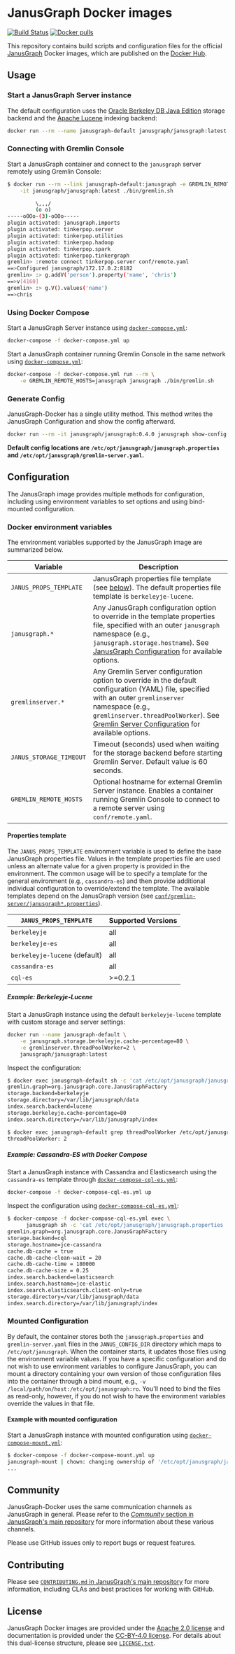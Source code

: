 # JanusGraph Docker images

[![Build Status][travis-img]][travis-url]
[![Docker pulls][docker-pulls-img]][docker-hub-url]

This repository contains build scripts and configuration files for the official
[JanusGraph][JG] Docker images, which are published on the [Docker Hub][docker-hub-url].

## Usage

### Start a JanusGraph Server instance

The default configuration uses the [Oracle Berkeley DB Java Edition][JG_BDB] storage backend
and the [Apache Lucene][JG_LUCENE] indexing backend:

```bash
docker run --rm --name janusgraph-default janusgraph/janusgraph:latest
```

### Connecting with Gremlin Console

Start a JanusGraph container and connect to the `janusgraph` server remotely
using Gremlin Console:

```bash
$ docker run --rm --link janusgraph-default:janusgraph -e GREMLIN_REMOTE_HOSTS=janusgraph \
    -it janusgraph/janusgraph:latest ./bin/gremlin.sh

         \,,,/
         (o o)
-----oOOo-(3)-oOOo-----
plugin activated: janusgraph.imports
plugin activated: tinkerpop.server
plugin activated: tinkerpop.utilities
plugin activated: tinkerpop.hadoop
plugin activated: tinkerpop.spark
plugin activated: tinkerpop.tinkergraph
gremlin> :remote connect tinkerpop.server conf/remote.yaml
==>Configured janusgraph/172.17.0.2:8182
gremlin> :> g.addV('person').property('name', 'chris')
==>v[4160]
gremlin> :> g.V().values('name')
==>chris
```

### Using Docker Compose

Start a JanusGraph Server instance using [`docker-compose.yml`](docker-compose.yml):

```bash
docker-compose -f docker-compose.yml up
```

Start a JanusGraph container running Gremlin Console in the same network using
[`docker-compose.yml`](docker-compose.yml):

```bash
docker-compose -f docker-compose.yml run --rm \
    -e GREMLIN_REMOTE_HOSTS=janusgraph janusgraph ./bin/gremlin.sh
```

### Generate Config

JanusGraph-Docker has a single utility method. This method writes the JanusGraph Configuration and show the config afterward.

```bash
docker run --rm -it janusgraph/janusgraph:0.4.0 janusgraph show-config
```

**Default config locations are `/etc/opt/janusgraph/janusgraph.properties` and `/etc/opt/janusgraph/gremlin-server.yaml`.**

## Configuration

The JanusGraph image provides multiple methods for configuration, including using environment
variables to set options and using bind-mounted configuration.

### Docker environment variables

The environment variables supported by the JanusGraph image are summarized below.

| Variable | Description |
| ---- | ---- |
| `JANUS_PROPS_TEMPLATE` | JanusGraph properties file template (see [below](#properties-template)). The default properties file template is `berkeleyje-lucene`. |
| `janusgraph.*` | Any JanusGraph configuration option to override in the template properties file, specified with an outer `janusgraph` namespace (e.g., `janusgraph.storage.hostname`). See [JanusGraph Configuration][JG_CONFIG] for available options. |
| `gremlinserver.*` | Any Gremlin Server configuration option to override in the default configuration (YAML) file, specified with an outer `gremlinserver` namespace (e.g., `gremlinserver.threadPoolWorker`). See [Gremlin Server Configuration][GS_CONFIG] for available options. |
| `JANUS_STORAGE_TIMEOUT` | Timeout (seconds) used when waiting for the storage backend before starting Gremlin Server. Default value is 60 seconds. |
| `GREMLIN_REMOTE_HOSTS` | Optional hostname for external Gremlin Server instance. Enables a container running Gremlin Console to connect to a remote server using `conf/remote.yaml`. |

#### Properties template

The `JANUS_PROPS_TEMPLATE` environment variable is used to define the base JanusGraph
properties file. Values in the template properties file are used unless an alternate value
for a given property is provided in the environment. The common usage will be to specify 
a template for the general environment (e.g., `cassandra-es`) and then provide additional 
individual configuration to override/extend the template. The available templates depend 
on the JanusGraph version (see [`conf/gremlin-server/janusgraph*.properties`][JG_TEMPLATES]).

| `JANUS_PROPS_TEMPLATE` | Supported Versions |
| ----- | ----- |
| `berkeleyje` | all |
| `berkeleyje-es` | all |
| `berkeleyje-lucene` (default) | all |
| `cassandra-es` | all |
| `cql-es` | >=0.2.1 |

##### Example: Berkeleyje-Lucene

Start a JanusGraph instance using the default `berkeleyje-lucene` template with custom
storage and server settings:

```bash
docker run --name janusgraph-default \
    -e janusgraph.storage.berkeleyje.cache-percentage=80 \
    -e gremlinserver.threadPoolWorker=2 \
    janusgraph/janusgraph:latest
```

Inspect the configuration:

```bash
$ docker exec janusgraph-default sh -c 'cat /etc/opt/janusgraph/janusgraph.properties | grep ^[a-z]'
gremlin.graph=org.janusgraph.core.JanusGraphFactory
storage.backend=berkeleyje
storage.directory=/var/lib/janusgraph/data
index.search.backend=lucene
storage.berkeleyje.cache-percentage=80
index.search.directory=/var/lib/janusgraph/index

$ docker exec janusgraph-default grep threadPoolWorker /etc/opt/janusgraph/gremlin-server.yaml
threadPoolWorker: 2
```

##### Example: Cassandra-ES with Docker Compose

Start a JanusGraph instance with Cassandra and Elasticsearch using the `cassandra-es`
template through [`docker-compose-cql-es.yml`](docker-compose-cql-es.yml):

```bash
docker-compose -f docker-compose-cql-es.yml up
```

Inspect the configuration using
[`docker-compose-cql-es.yml`](docker-compose-cql-es.yml):

```bash
$ docker-compose -f docker-compose-cql-es.yml exec \
      janusgraph sh -c 'cat /etc/opt/janusgraph/janusgraph.properties | grep ^[a-z]'
gremlin.graph=org.janusgraph.core.JanusGraphFactory
storage.backend=cql
storage.hostname=jce-cassandra
cache.db-cache = true
cache.db-cache-clean-wait = 20
cache.db-cache-time = 180000
cache.db-cache-size = 0.25
index.search.backend=elasticsearch
index.search.hostname=jce-elastic
index.search.elasticsearch.client-only=true
storage.directory=/var/lib/janusgraph/data
index.search.directory=/var/lib/janusgraph/index
```

### Mounted Configuration

By default, the container stores both the `janusgraph.properties` and `gremlin-server.yaml` files
in the `JANUS_CONFIG_DIR` directory which maps to `/etc/opt/janusgraph`. When the container
starts, it updates those files using the environment variable values. If you have a specific
configuration and do not wish to use environment variables to configure JanusGraph, you can
mount a directory containing your own version of those configuration files into the container
through a bind mount, e.g., `-v /local/path/on/host:/etc/opt/janusgraph:ro`. You'll need to bind
the files as read-only, however, if you do not wish to have the environment variables override the
values in that file.

#### Example with mounted configuration

Start a JanusGraph instance with mounted configuration using
[`docker-compose-mount.yml`](docker-compose-mount.yml):

```bash
$ docker-compose -f docker-compose-mount.yml up
janusgraph-mount | chown: changing ownership of '/etc/opt/janusgraph/janusgraph.properties': Read-only file system
...
```

## Community

JanusGraph-Docker uses the same communication channels as JanusGraph in general.
Please refer to the
[_Community_ section in JanusGraph's main repository][JG_COMMUNITY]
for more information about these various channels.

Please use GitHub issues only to report bugs or request features.

## Contributing

Please see
[`CONTRIBUTING.md` in JanusGraph's main repository][JG_CONTRIBUTING]
for more information, including CLAs and best practices for working with
GitHub.

## License

JanusGraph Docker images are provided under the [Apache 2.0
license](APACHE-2.0.txt) and documentation is provided under the [CC-BY-4.0
license](CC-BY-4.0.txt). For details about this dual-license structure, please
see [`LICENSE.txt`](LICENSE.txt).

[travis-img]: https://travis-ci.org/JanusGraph/janusgraph-docker.svg?branch=master
[travis-url]: https://travis-ci.org/JanusGraph/janusgraph-docker
[docker-pulls-img]: https://img.shields.io/docker/pulls/janusgraph/janusgraph.svg
[docker-hub-url]: https://hub.docker.com/r/janusgraph/janusgraph
[JG]: http://janusgraph.org/
[JG_BDB]: https://docs.janusgraph.org/latest/bdb.html
[JG_CONFIG]: https://docs.janusgraph.org/latest/config-ref.html
[JG_LUCENE]: https://docs.janusgraph.org/latest/lucene.html
[JG_TEMPLATES]: https://github.com/search?q=org:JanusGraph+repo:janusgraph+filename:janusgraph.properties%20path:janusgraph-dist/src/assembly/static/conf/gremlin-server
[GS_CONFIG]: http://tinkerpop.apache.org/docs/current/reference/#_configuring_2
[DH]: https://hub.docker.com/
[JG_COMMUNITY]: https://github.com/JanusGraph/janusgraph#community
[JG_CONTRIBUTING]: https://github.com/JanusGraph/janusgraph/blob/master/CONTRIBUTING.md
